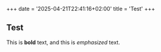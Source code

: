 +++
date = '2025-04-21T22:41:16+02:00'
title = 'Test'
+++

## Test

This is **bold** text, and this is *emphasized* text.
